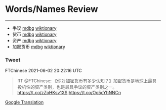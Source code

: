 
# Words/Names Review
___
- 争议 [mdbg](https://www.mdbg.net/chinese/dictionary?page=worddict&wdrst=0&wdqb=争议) [wiktionary](https://en.wiktionary.org/wiki/争议)
- 货币 [mdbg](https://www.mdbg.net/chinese/dictionary?page=worddict&wdrst=0&wdqb=货币) [wiktionary](https://en.wiktionary.org/wiki/货币)
- 资产 [mdbg](https://www.mdbg.net/chinese/dictionary?page=worddict&wdrst=0&wdqb=资产) [wiktionary](https://en.wiktionary.org/wiki/资产)
- 加密货币 [mdbg](https://www.mdbg.net/chinese/dictionary?page=worddict&wdrst=0&wdqb=加密货币) [wiktionary](https://en.wiktionary.org/wiki/加密货币)
### Tweet
FTChinese 2021-06-02 20:22:16 UTC
> RT @FTChinese: 【你对加密货币有多少认知？】加密货币是地球上最具投机性的资产类别，也是最具争议的资产类别之一。https://t.co/zZoHKsv1XS https://t.co/Oo5cYhNNCn

[Google Translation](https://translate.google.com/?hi=en&tab=TT&sl=zh-CN&tl=en&op=translate&text=RT+%40FTChinese%3A+%E3%80%90%E4%BD%A0%E5%AF%B9%E5%8A%A0%E5%AF%86%E8%B4%A7%E5%B8%81%E6%9C%89%E5%A4%9A%E5%B0%91%E8%AE%A4%E7%9F%A5%EF%BC%9F%E3%80%91%E5%8A%A0%E5%AF%86%E8%B4%A7%E5%B8%81%E6%98%AF%E5%9C%B0%E7%90%83%E4%B8%8A%E6%9C%80%E5%85%B7%E6%8A%95%E6%9C%BA%E6%80%A7%E7%9A%84%E8%B5%84%E4%BA%A7%E7%B1%BB%E5%88%AB%EF%BC%8C%E4%B9%9F%E6%98%AF%E6%9C%80%E5%85%B7%E4%BA%89%E8%AE%AE%E7%9A%84%E8%B5%84%E4%BA%A7%E7%B1%BB%E5%88%AB%E4%B9%8B%E4%B8%80%E3%80%82https%3A%2F%2Ft.co%2FzZoHKsv1XS+https%3A%2F%2Ft.co%2FOo5cYhNNCn)
